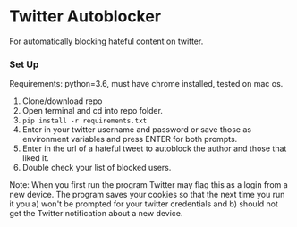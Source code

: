 # Twitter Autoblocker

For automatically blocking hateful content on twitter.

### Set Up

Requirements: python=3.6, must have chrome installed, tested on mac os.
<br/>

1. Clone/download repo <br/>
2. Open terminal and cd into repo folder. <br/>
3. `pip install -r requirements.txt` <br/>
4. Enter in your twitter username and password or save those as environment variables and press ENTER for both prompts. <br/>
5. Enter in the url of a hateful tweet to autoblock the author and those that liked it. <br/>
6. Double check your list of blocked users. <br/>

Note: When you first run the program Twitter may flag this as a login from a new device. The program saves your cookies so that the next time you run it you a) won't be prompted for your twitter credentials and b) should not get the Twitter notification about a new device.
